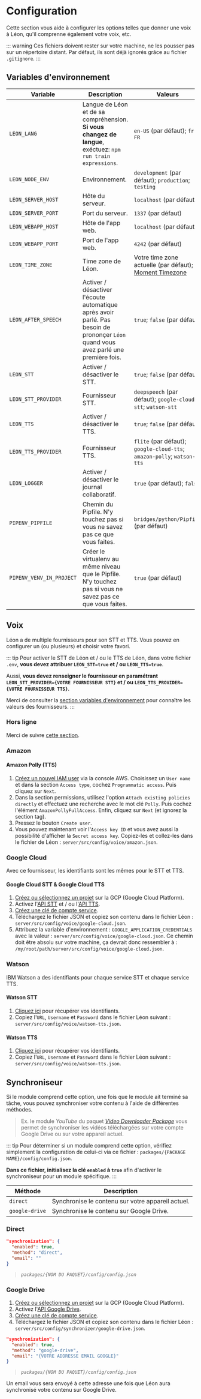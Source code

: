 # Configuration

Cette section vous aide à configurer les options telles que donner une voix à Léon, qu'il comprenne également votre voix, etc.

::: warning
Ces fichiers doivent rester sur votre machine, ne les pousser pas sur un répertoire distant. Par défaut, ils sont déjà ignorés grâce au fichier `.gitignore`.
:::

## Variables d'environnement

| Variable                    | Description | Valeurs |
| ----------------------------|-------------|---------|
| `LEON_LANG`                 | Langue de Léon et de sa compréhension. **Si vous changez de langue**, exéctuez: `npm run train expressions`. | `en-US` (par défaut); `fr-FR` |
| `LEON_NODE_ENV`             | Environnement. | `development` (par défaut); `production`; `testing` |
| `LEON_SERVER_HOST`          | Hôte du serveur. | `localhost` (par défaut) |
| `LEON_SERVER_PORT`          | Port du serveur. | `1337` (par défaut) |
| `LEON_WEBAPP_HOST`          | Hôte de l'app web. | `localhost` (par défaut) |
| `LEON_WEBAPP_PORT`          | Port de l'app web. | `4242` (par défaut) |
| `LEON_TIME_ZONE`            | Time zone de Léon. | Votre time zone actuelle (par défaut); [Moment Timezone](https://momentjs.com/timezone/) |
| `LEON_AFTER_SPEECH`         | Activer / désactiver l'écoute automatique après avoir parlé. Pas besoin de prononçer `Léon` quand vous avez parlé une première fois. | `true`; `false` (par défaut) |
| `LEON_STT`          	      | Activer / désactiver le STT. | `true`; `false` (par défaut) |
| `LEON_STT_PROVIDER`         | Fournisseur STT. | `deepspeech` (par défaut); `google-cloud-stt`; `watson-stt` |
| `LEON_TTS`                  | Activer / désactiver le TTS. | `true`; `false` (par défaut) |
| `LEON_TTS_PROVIDER`         | Fournisseur TTS. | `flite` (par défaut); `google-cloud-tts`; `amazon-polly`; `watson-tts` |
| `LEON_LOGGER`               | Activer / désactiver le journal collaboratif. | `true` (par défaut); `false` |
| `PIPENV_PIPFILE`            | Chemin du Pipfile. N'y touchez pas si vous ne savez pas ce que vous faites. | `bridges/python/Pipfile` (par défaut) |
| `PIPENV_VENV_IN_PROJECT`    | Créer le virtualenv au même niveau que le Pipfile. N'y touchez pas si vous ne savez pas ce que vous faites. | `true` (par défaut) |


## Voix

Léon a de multiple fournisseurs pour son STT et TTS. Vous pouvez en configurer un (ou plusieurs) et choisir votre favori.

::: tip
Pour activer le STT de Léon et / ou le TTS de Léon, dans votre fichier `.env`, **vous devez attribuer `LEON_STT=true` et / ou `LEON_TTS=true`**.

Aussi, **vous devez renseigner le fournisseur en paramétrant `LEON_STT_PROVIDER={VOTRE FOURNISSEUR STT}` et / ou `LEON_TTS_PROVIDER={VOTRE FOURNISSEUR TTS}`**.

Merci de consulter la [section variables d'environnement](/fr-FR/configuration.md#variables-d-environnement) pour connaître les valeurs des fournisseurs.
:::

### Hors ligne

Merci de suivre [cette section](/fr-FR/offline.md).

### Amazon

#### Amazon Polly (TTS)

1. [Créez un nouvel IAM user](https://console.aws.amazon.com/iam/home#/users$new?step=details) via la console AWS. Choisissez un `User name` et dans la section `Access type`, cochez `Programmatic access`. Puis cliquez sur `Next`.
2. Dans la section permissions, utilisez l'option `Attach existing policies directly` et effectuez une recherche avec le mot clé `Polly`. Puis cochez l'élément `AmazonPollyFullAccess`. Enfin, cliquez sur `Next` (et ignorez la section tag).
3. Pressez le bouton `Create user`.
4. Vous pouvez maintenant voir l'`Access key ID` et vous avez aussi la possibilité d'afficher la `Secret access key`. Copiez-les et collez-les dans le fichier de Léon : `server/src/config/voice/amazon.json`.


### Google Cloud

Avec ce fournisseur, les identifiants sont les mêmes pour le STT et TTS.

#### Google Cloud STT & Google Cloud TTS

1. [Créez ou sélectionnez un projet](https://console.cloud.google.com/cloud-resource-manager) sur la GCP (Google Cloud Platform).
2. Activez l'[API STT](https://console.cloud.google.com/apis/library/speech.googleapis.com) et / ou l'[API TTS](https://console.cloud.google.com/apis/library/texttospeech.googleapis.com).
3. [Créez une clé de compte service](https://console.cloud.google.com/apis/credentials/serviceaccountkey).
4. Téléchargez le fichier JSON et copiez son contenu dans le fichier Léon : `server/src/config/voice/google-cloud.json`.
5. Attribuez la variable d'environnement : `GOOGLE_APPLICATION_CREDENTIALS` avec la valeur : `server/src/config/voice/google-cloud.json`. Ce chemin doit être absolu sur votre machine, ça devrait donc ressembler à : `/my/root/path/server/src/config/voice/google-cloud.json`.

### Watson

IBM Watson a des identifiants pour chaque service STT et chaque service TTS.

#### Watson STT

1. [Cliquez ici](https://console.bluemix.net/catalog/services/speech-to-text) pour récupérer vos identifiants.
2. Copiez l'`URL`, `Username` et `Password` dans le fichier Léon suivant : `server/src/config/voice/watson-tts.json`.

#### Watson TTS

1. [Cliquez ici](https://console.bluemix.net/catalog/services/text-to-speech) pour récupérer vos identifiants.
2. Copiez l'`URL`, `Username` et `Password` dans le fichier Léon suivant : `server/src/config/voice/watson-tts.json`.

## Synchroniseur

Si le module comprend cette option, une fois que le module ait terminé sa tâche, vous pouvez synchroniser votre contenu à l'aide de différentes méthodes.

> Ex. le module *YouTube* du paquet *[Video Downloader Package](https://github.com/leon-ai/leon/tree/develop/packages/videodownloader)* vous permet de synchroniser les vidéos téléchargées sur votre compte Google Drive ou sur votre appareil actuel.

::: tip
Pour déterminer si un module comprend cette option, vérifiez simplement la configuration de celui-ci via ce fichier : `packages/{PACKAGE NAME}/config/config.json`.

**Dans ce fichier, initialisez la clé `enabled` à `true`** afin d'activer le synchroniseur pour un module spécifique.
:::

| Méthode              | Description              |
| ---------------------|---------------------------
| `direct`             | Synchronise le contenu sur votre appareil actuel. |
| `google-drive`       | Synchronise le contenu sur Google Drive. |

### Direct

```json
"synchronization": {
  "enabled": true,
  "method": "direct",
  "email": ""
}
```
> *`packages/{NOM DU PAQUET}/config/config.json`*

### Google Drive

1. [Créez ou sélectionnez un projet](https://console.cloud.google.com/cloud-resource-manager) sur la GCP (Google Cloud Platform).
2. Activez l'[API Google Drive](https://console.developers.google.com/apis/library/drive.googleapis.com).
3. [Créez une clé de compte service](https://console.cloud.google.com/apis/credentials/serviceaccountkey).
4. Téléchargez le fichier JSON et copiez son contenu dans le fichier Léon : `server/src/config/synchronizer/google-drive.json`.

```json
"synchronization": {
  "enabled": true,
  "method": "google-drive",
  "email": "{VOTRE ADDRESSE EMAIL GOOGLE}"
}
```
> *`packages/{NOM DU PAQUET}/config/config.json`*

Un email vous sera envoyé à cette adresse une fois que Léon aura synchronisé votre contenu sur Google Drive.
